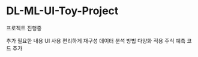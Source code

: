 # DL-ML-UI-Toy-Project

프로젝트 진행중

추가 필요한 내용 
  UI 사용 편리하게 재구성
  데이터 분석 방법 다양화 적용
  주식 예측 코드 추가
  
  
